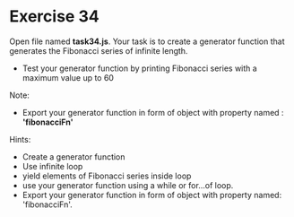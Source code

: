 # Exercise 34

Open file named **task34.js**. Your task is to create a generator function that generates the Fibonacci series of 
infinite length.

- Test your generator function by printing Fibonacci series with a maximum value up to 60

Note:

- Export your generator function in form of object with property named : **'fibonacciFn'**

Hints:

- Create a generator function
- Use infinite loop
- yield elements of Fibonacci series inside loop
- use your generator function using a while or for...of loop.
- Export your generator function in form of object with property named: 'fibonacciFn'.
